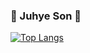 ### 🐣 Juhye Son 🐣

[![Top Langs](https://github-readme-stats.vercel.app/api/top-langs/?username=joohyeson)](https://github.com/joohyeson/github-readme-stats)
